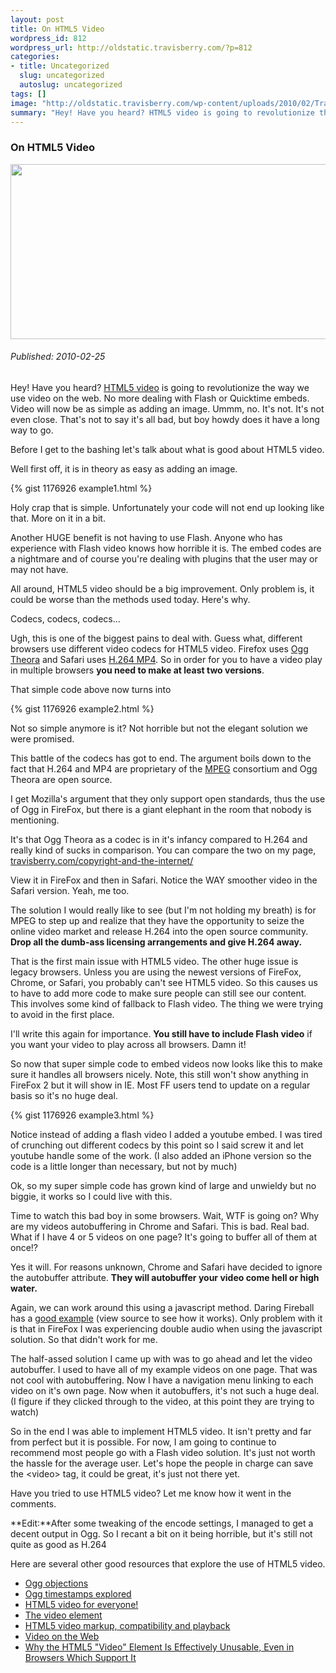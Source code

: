 ```yaml
--- 
layout: post
title: On HTML5 Video
wordpress_id: 812
wordpress_url: http://oldstatic.travisberry.com/?p=812
categories: 
- title: Uncategorized
  slug: uncategorized
  autoslug: uncategorized
tags: []
image: "http://oldstatic.travisberry.com/wp-content/uploads/2010/02/Train_Wreck.jpg"
summary: "Hey! Have you heard? HTML5 video is going to revolutionize the way we use video on the web."
---
```

<article class="post clearfix">
  <h3>On HTML5 Video</h3>
  <a href="http://commons.wikimedia.org/wiki/File:Train_Wreck_1922.jpg#file" class="postImageLink"><img src="http://oldstatic.travisberry.com/wp-content/uploads/2010/02/Train_Wreck.jpg" alt="" class="thumbnail alignleft" width=640 height=280 /></a>
  <h6>Published: 2010-02-25</h6>

Hey! Have you heard? [HTML5 video](http://en.wikipedia.org/wiki/HTML5_video) is going to revolutionize the way we use video on the web. No more dealing with Flash or Quicktime embeds. Video will now be as simple as adding an image. Ummm, no. It's not. It's not even close. That's not to say it's all bad, but boy howdy does it have a long way to go.

Before I get to the bashing let's talk about what is good about HTML5 video.

Well first off, it is in theory as easy as adding an image.

{% gist 1176926 example1.html %}

Holy crap that is simple. Unfortunately your code will not end up looking like that. More on it in a bit.

Another HUGE benefit is not having to use Flash. Anyone who has experience with Flash video knows how horrible it is. The embed codes are a nightmare and of course you're dealing with plugins that the user may or may not have.

All around, HTML5 video should be a big improvement. Only problem is, it could be worse than the methods used today. Here's why.

Codecs, codecs, codecs...

Ugh, this is one of the biggest pains to deal with. Guess what, different browsers use different video codecs for HTML5 video. Firefox uses [Ogg Theora](http://en.wikipedia.org/wiki/Theora) and Safari uses [H.264 MP4](http://en.wikipedia.org/wiki/H.264/MPEG-4_AVC). So in order for you to have a video play in multiple browsers **you need to make at least two versions**. 

That simple code above now turns into

{% gist 1176926 example2.html %}

Not so simple anymore is it? Not horrible but not the elegant solution we were promised. 

This battle of the codecs has got to end. The argument boils down to the fact that H.264 and MP4 are proprietary of the [MPEG](http://en.wikipedia.org/wiki/Moving_Picture_Experts_Group) consortium and Ogg Theora are open source. 

I get Mozilla's argument that they only support open standards, thus the use of Ogg in FireFox, but there is a giant elephant in the room that nobody is mentioning. 

It's that Ogg Theora as a codec is in it's infancy compared to H.264 and really kind of sucks in comparison. You can compare the two on my page, [travisberry.com/copyright-and-the-internet/](http://oldstatic.travisberry.com/copyright-and-the-internet/) 

View it in FireFox and then in Safari. Notice the WAY smoother video in the Safari version. Yeah, me too.

The solution I would really like to see (but I'm not holding my breath) is for MPEG to step up and realize that they have the opportunity to seize the online video market and release H.264 into the open source community. **Drop all the dumb-ass licensing arrangements and give H.264 away.**

That is the first main issue with HTML5 video. The other huge issue is legacy browsers. Unless you are using the newest versions of FireFox, Chrome, or Safari, you probably can't see HTML5 video. So this causes us to have to add more code to make sure people can still see our content. This involves some kind of fallback to Flash video. The thing we were trying to avoid in the first place.

I'll write this again for importance. **You still have to include Flash video** if you want your video to play across all browsers. Damn it!

So now that super simple code to embed videos now looks like this to make sure it handles all browsers nicely. Note, this still won't show anything in FireFox 2 but it will show in IE. Most FF users tend to update on a regular basis so it's no huge deal.

{% gist 1176926 example3.html %}

Notice instead of adding a flash video I added a youtube embed. I was tired of crunching out different codecs by this point so I said screw it and let youtube handle some of the work. (I also added an iPhone version so the code is a little longer than necessary, but not by much)

Ok, so my super simple code has grown kind of large and unwieldy but no biggie, it works so I could live with this.

Time to watch this bad boy in some browsers. Wait, WTF is going on? Why are my videos autobuffering in Chrome and Safari. This is bad. Real bad. What if I have 4 or 5 videos on one page? It's going to buffer all of them at once!?

Yes it will. For reasons unknown, Chrome and Safari have decided to ignore the autobuffer attribute. **They will autobuffer your video come hell or high water.**

Again, we can work around this using a javascript method. Daring Fireball has a [good example](http://daringfireball.net/misc/2009/12/user_guide_demos) (view source to see how it works). Only problem with it is that in FireFox I was experiencing double audio when using the javascript solution. So that didn't work for me.

The half-assed solution I came up with was to go ahead and let the video autobuffer. I used to have all of my example videos on one page. That was not cool with autobuffering. Now I have a navigation menu linking to each video on it's own page. Now when it autobuffers, it's not such a huge deal. (I figure if they clicked through to the video, at this point they are trying to watch)

So in the end I was able to implement HTML5 video. It isn't pretty and far from perfect but it is possible. For now, I am going to continue to recommend most people go with a Flash video solution. It's just not worth the hassle for the average user. Let's hope the people in charge can save the &lt;video&gt; tag, it could be great, it's just not there yet.

Have you tried to use HTML5 video? Let me know how it went in the comments.

**Edit:**After some tweaking of the encode settings, I managed to get a decent output in Ogg. So I recant a bit on it being horrible, but it's still not quite as good as H.264

Here are several other good resources that explore the use of HTML5 video.

- [Ogg objections](http://hardwarebug.org/2010/03/03/ogg-objections/)
- [Ogg timestamps explored](http://hardwarebug.org/2008/11/17/ogg-timestamps-explored/)
- [HTML5 video for everyone!](http://code.google.com/p/html5media/)
- [The video element](http://www.whatwg.org/specs/web-apps/current-work/multipage/video.html#video)
- [HTML5 video markup, compatibility and playback](http://www.niallkennedy.com/blog/2010/02/html5-video-markup.html)
- [Video on the Web](http://diveintohtml5.org/video.html)
- [Why the HTML5 "Video" Element Is Effectively Unusable, Even in Browsers Which Support It](http://daringfireball.net/2009/12/html5_video_unusable)
</article>